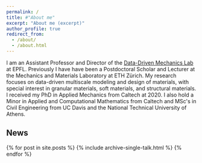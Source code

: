 ```yaml
---
permalink: /
title: #"About me"
excerpt: "About me (excerpt)"
author_profile: true
redirect_from: 
  - /about/
  - /about.html
---
```


I am an Assistant Professor and Director of the [Data-Driven Mechanics Lab](https://www.epfl.ch/labs/lmd/) at EPFL. Previously I have have been a Postdoctoral Scholar and Lecturer at the Mechanics and Materials Laboratory at ETH Zürich. My research focuses on data-driven multiscale modeling and design of materials, with special interest in granular materials, soft materials, and structural materials. I received my PhD in Applied Mechanics from Caltech at 2020. I also hold a Minor in Applied and Computational Mathematics from Caltech and MSc's in Civil Engineering from UC Davis and the National Technical University of Athens.

<!-- Research group: [Complex Systems Modeling](https://http://cosymo.caltech.edu/) -->

## News ##

{% for post in site.posts %}
  {% include archive-single-talk.html %}
{% endfor %}
